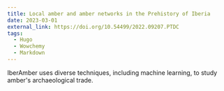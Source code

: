 ```yaml
---
title: Local amber and amber networks in the Prehistory of Iberia
date: 2023-03-01
external_link: https://doi.org/10.54499/2022.09207.PTDC
tags:
  - Hugo
  - Wowchemy
  - Markdown
---
```


IberAmber uses diverse techniques, including machine learning, to study amber's archaeological trade.

<!--more-->
